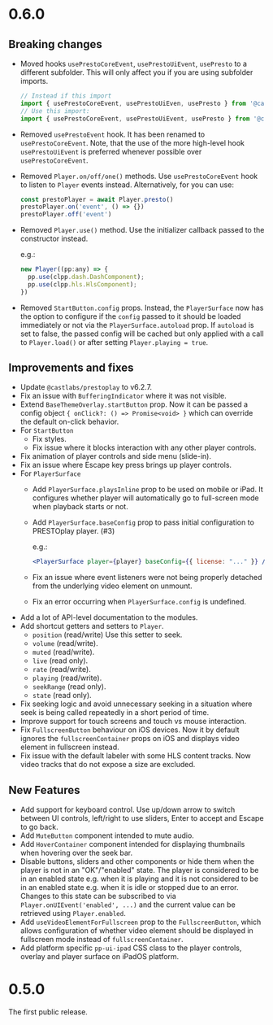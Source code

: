 # 0.6.0

## Breaking changes

* Moved hooks `usePrestoCoreEvent`, `usePrestoUiEvent`, `usePresto` to a different subfolder. This will only affect
  you if you are using subfolder imports.
  
    ```js
    // Instead if this import
    import { usePrestoCoreEvent, usePrestoUiEven, usePresto } from '@castlabs/prestoplay-react-components/Player';
    // Use this import:
    import { usePrestoCoreEvent, usePrestoUiEvent, usePresto } from '@castlabs/prestoplay-react-components/react';
    ```
* Removed `usePrestoEvent` hook. It has been renamed to `usePrestoCoreEvent`. Note, that the use
  of the more high-level hook `usePrestoUiEvent` is preferred whenever possible over `usePrestoCoreEvent`.
* Removed `Player.on/off/one()` methods. Use `usePrestoCoreEvent` hook to listen
  to `Player` events instead. Alternatively, for you can use:

    ```js
    const prestoPlayer = await Player.presto()
    prestoPlayer.on('event', () => {})
    prestoPlayer.off('event')
    ```
* Removed `Player.use()` method. Use the initializer callback passed to the constructor
  instead.
  
    e.g.:
    ```js
    new Player((pp:any) => {
      pp.use(clpp.dash.DashComponent);
      pp.use(clpp.hls.HlsComponent);
    })
    ```
* Removed `StartButton.config` props. Instead, the `PlayerSurface` now has the 
  option to configure if the `config` passed to it should be loaded immediately or not
  via the `PlayerSurface.autoload` prop.
  If `autoload` is set to false, the passed config will be cached but only applied with
  a call to `Player.load()` or after setting `Player.playing = true`.

## Improvements and fixes

* Update `@castlabs/prestoplay` to v6.2.7.
* Fix an issue with `BufferingIndicator` where it was not visible.
* Extend `BaseThemeOverlay.startButton` prop. Now it can be passed a config object `{ onClick?: () => Promise<void> }`
  which can override the default on-click behavior.
* For `StartButton`
  * Fix styles.
  * Fix issue where it blocks interaction with any other player controls.
* Fix animation of player controls and side menu (slide-in).
* Fix an issue where Escape key press brings up player controls.
* For `PlayerSurface`
  * Add `PlayerSurface.playsInline` prop to be used on mobile or iPad. It configures whether
    player will automatically go to full-screen mode when playback starts or not.
  * Add `PlayerSurface.baseConfig` prop to pass initial configuration to PRESTOplay player. (#3)

    e.g.:
    ```jsx
    <PlayerSurface player={player} baseConfig={{ license: "..." }} />
    ```
  * Fix an issue where event listeners were not being properly detached from the underlying
  video element on unmount.
  * Fix an error occurring when `PlayerSurface.config` is undefined.
* Add a lot of API-level documentation to the modules.
* Add shortcut getters and setters to `Player`.
  * `position` (read/write) Use this setter to seek.
  * `volume` (read/write).
  * `muted` (read/write).
  * `live` (read only).
  * `rate` (read/write).
  * `playing` (read/write).
  * `seekRange` (read only).
  * `state` (read only).
* Fix seeking logic and avoid unnecessary seeking in a situation where seek is being called repeatedly
  in a short period of time.
* Improve support for touch screens and touch vs mouse interaction.
* Fix `FullscreenButton` behaviour on iOS devices. Now it by default ignores the `fullscreenContainer`
  props on iOS and displays video element in fullscreen instead.
* Fix issue with the default labeler with some HLS content tracks. Now video tracks
  that do not expose a size are excluded.

## New Features

* Add support for keyboard control. Use up/down arrow to switch between UI controls, left/right to use sliders, Enter
  to accept and Escape to go back.
* Add `MuteButton` component intended to mute audio.
* Add `HoverContainer` component intended for displaying thumbnails when hovering over the seek bar.
* Disable buttons, sliders and other components or hide them when the player is not in an "OK"/"enabled" state.
  The player is considered to be in an enabled state e.g. when it is playing and it is not considered
  to be in an enabled state e.g. when it is idle or stopped due to an error.
  Changes to this state can be subscribed to via `Player.onUIEvent('enabled', ...)` and the current
  value can be retrieved using `Player.enabled`.
* Add `useVideoElementForFullscreen` prop to the `FullscreenButton`, which allows configuration of whether
  video element should be displayed in fullscreen mode instead of `fullscreenContainer`.
* Add platform specific `pp-ui-ipad` CSS class to the player controls, overlay and player surface
  on iPadOS platform.

# 0.5.0

The first public release.

